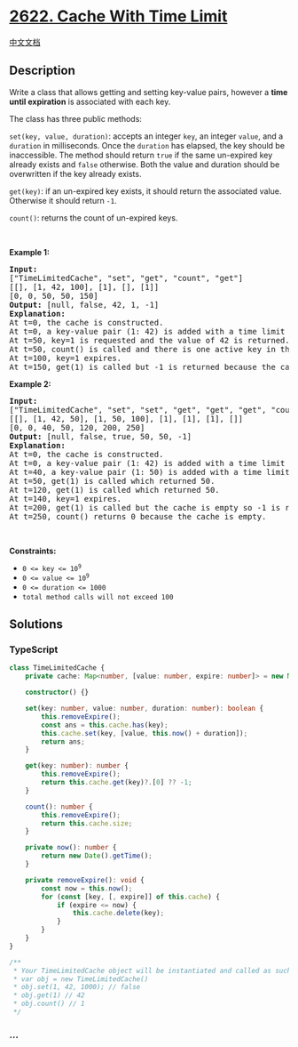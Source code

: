 # [2622. Cache With Time Limit](https://leetcode.com/problems/cache-with-time-limit)

[中文文档](/solution/2600-2699/2622.Cache%20With%20Time%20Limit/README.md)

## Description

<p>Write a class that allows getting and setting&nbsp;key-value pairs, however a&nbsp;<strong>time until expiration</strong>&nbsp;is associated with each key.</p>

<p>The class has three public methods:</p>

<p><code>set(key, value, duration)</code>:&nbsp;accepts an integer&nbsp;<code>key</code>, an&nbsp;integer&nbsp;<code>value</code>, and a <code>duration</code> in milliseconds. Once the&nbsp;<code>duration</code>&nbsp;has elapsed, the key should be inaccessible. The method should return&nbsp;<code>true</code>&nbsp;if the same&nbsp;un-expired key already exists and <code>false</code> otherwise. Both the value and duration should be overwritten if the key already exists.</p>

<p><code>get(key)</code>: if an un-expired key exists, it should return the associated value. Otherwise it should return&nbsp;<code>-1</code>.</p>

<p><code>count()</code>: returns the count of un-expired keys.</p>

<p>&nbsp;</p>
<p><strong class="example">Example 1:</strong></p>

<pre>
<strong>Input:</strong> 
[&quot;TimeLimitedCache&quot;, &quot;set&quot;, &quot;get&quot;, &quot;count&quot;, &quot;get&quot;]
[[], [1, 42, 100], [1], [], [1]]
[0, 0, 50, 50, 150]
<strong>Output:</strong> [null, false, 42, 1, -1]
<strong>Explanation:</strong>
At t=0, the cache is constructed.
At t=0, a key-value pair (1: 42) is added with a time limit of 100ms. The value doesn&#39;t exist so false is returned.
At t=50, key=1 is requested and the value of 42 is returned.
At t=50, count() is called and there is one active key in the cache.
At t=100, key=1 expires.
At t=150, get(1) is called but -1 is returned because the cache is empty.
</pre>

<p><strong class="example">Example 2:</strong></p>

<pre>
<strong>Input:</strong> 
[&quot;TimeLimitedCache&quot;, &quot;set&quot;, &quot;set&quot;, &quot;get&quot;, &quot;get&quot;, &quot;get&quot;, &quot;count&quot;]
[[], [1, 42, 50], [1, 50, 100], [1], [1], [1], []]
[0, 0, 40, 50, 120, 200, 250]
<strong>Output:</strong> [null, false, true, 50, 50, -1]
<strong>Explanation:</strong>
At t=0, the cache is constructed.
At t=0, a key-value pair (1: 42) is added with a time limit of 50ms. The value doesn&#39;t exist so false is returned.
At t=40, a key-value pair (1: 50) is added with a time limit of 100ms. A non-expired value already existed so true is returned and the old value was overwritten.
At t=50, get(1) is called which returned 50.
At t=120, get(1) is called which returned 50.
At t=140, key=1 expires.
At t=200, get(1) is called but the cache is empty so -1 is returned.
At t=250, count() returns 0 because the cache is empty.
</pre>

<p>&nbsp;</p>
<p><strong>Constraints:</strong></p>

<ul>
	<li><code>0 &lt;= key &lt;= 10<sup>9</sup></code></li>
	<li><code>0 &lt;= value &lt;= 10<sup>9</sup></code></li>
	<li><code>0 &lt;= duration &lt;= 1000</code></li>
	<li><code>total method calls will not exceed 100</code></li>
</ul>

## Solutions

<!-- tabs:start -->

### **TypeScript**

```ts
class TimeLimitedCache {
    private cache: Map<number, [value: number, expire: number]> = new Map();

    constructor() {}

    set(key: number, value: number, duration: number): boolean {
        this.removeExpire();
        const ans = this.cache.has(key);
        this.cache.set(key, [value, this.now() + duration]);
        return ans;
    }

    get(key: number): number {
        this.removeExpire();
        return this.cache.get(key)?.[0] ?? -1;
    }

    count(): number {
        this.removeExpire();
        return this.cache.size;
    }

    private now(): number {
        return new Date().getTime();
    }

    private removeExpire(): void {
        const now = this.now();
        for (const [key, [, expire]] of this.cache) {
            if (expire <= now) {
                this.cache.delete(key);
            }
        }
    }
}

/**
 * Your TimeLimitedCache object will be instantiated and called as such:
 * var obj = new TimeLimitedCache()
 * obj.set(1, 42, 1000); // false
 * obj.get(1) // 42
 * obj.count() // 1
 */
```

### **...**

```

```

<!-- tabs:end -->

